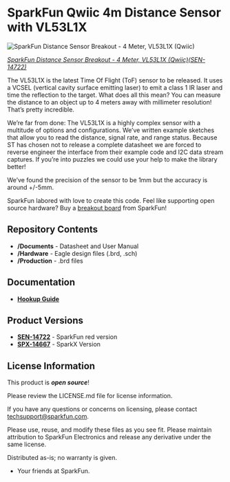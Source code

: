 SparkFun Qwiic 4m Distance Sensor with VL53L1X
========================================

![SparkFun Distance Sensor Breakout - 4 Meter, VL53L1X (Qwiic)](https://cdn.sparkfun.com/assets/parts/1/2/9/4/8/14722-SparkFun_Distance_Sensor_Breakout_-_4_Meter__VL53L1X__Qwiic_-01.jpg)

[*SparkFun Distance Sensor Breakout - 4 Meter, VL53L1X (Qwiic)(SEN-14722)*](https://www.sparkfun.com/products/14722)

The VL53L1X is the latest Time Of Flight (ToF) sensor to be released. It uses a VCSEL (vertical cavity surface emitting laser) to emit a class 1 IR laser and time the reflection to the target. What does all this mean? You can measure the distance to an object up to 4 meters away with millimeter resolution! That’s pretty incredible.

We’re far from done: The VL53L1X is a highly complex sensor with a multitude of options and configurations. We’ve written example sketches that allow you to read the distance, signal rate, and range status. Because ST has chosen not to release a complete datasheet we are forced to reverse engineer the interface from their example code and I2C data stream captures. If you’re into puzzles we could use your help to make the library better!

We’ve found the precision of the sensor to be 1mm but the accuracy is around +/-5mm.

SparkFun labored with love to create this code. Feel like supporting open source hardware? 
Buy a [breakout board](https://www.sparkfun.com/products/14722) from SparkFun!

Repository Contents
-------------------

* **/Documents** - Datasheet and User Manual
* **/Hardware** - Eagle design files (.brd, .sch)
* **/Production** - .brd files

Documentation
--------------
* **[Hookup Guide](https://learn.sparkfun.com/tutorials/qwiic-distance-sensor-vl53l1x-hookup-guide)**

Product Versions
--------------
* **[SEN-14722](https://www.sparkfun.com/products/14722)** - SparkFun red version
* **[SPX-14667](https://www.sparkfun.com/products/14667)** - SparkX Version 

License Information
-------------------

This product is _**open source**_! 

Please review the LICENSE.md file for license information. 

If you have any questions or concerns on licensing, please contact techsupport@sparkfun.com.

Please use, reuse, and modify these files as you see fit. Please maintain attribution to SparkFun Electronics and release any derivative under the same license.

Distributed as-is; no warranty is given.

- Your friends at SparkFun.
